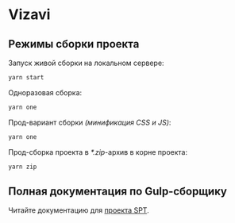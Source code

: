 # Vizavi

## Режимы сборки проекта
Запуск живой сборки на локальном сервере:
``` bash
yarn start
```

Одноразовая сборка:
``` bash
yarn one
```

Прод-вариант сборки _(минификация CSS и JS)_:
``` bash
yarn one
```

Прод-сборка проекта в _*.zip_-архив в корне проекта:
``` bash
yarn zip
```

## Полная документация по Gulp-сборщику
Читайте документацию для [проекта SPT](https://github.com/4enki/spt/blob/master/README.md).
